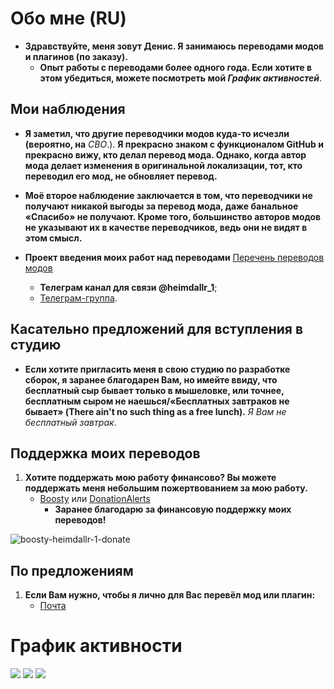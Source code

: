 # Обо мне (RU)
- **Здравствуйте, меня зовут Денис. Я занимаюсь переводами модов и плагинов (по заказу).**
   - **Опыт работы с переводами более одного года. Если хотите в этом убедиться, можете посмотреть мой _График активностей_**.

## Мои наблюдения
- **Я заметил, что другие переводчики модов куда-то исчезли (вероятно, на** *СВО*.). **Я прекрасно знаком с функционалом GitHub и прекрасно вижу, кто делал перевод мода. Однако, когда автор мода делает изменения в оригинальной локализации, тот, кто переводил его мод, не обновляет перевод.**
- **Моё второе наблюдение заключается в том, что переводчики не получают никакой выгоды за перевод мода, даже банальное «Спасибо» не получают. Кроме того, большинство авторов модов не указывают их в качестве переводчиков, ведь они не видят в этом смысл.**

- **Проект введения моих работ над переводами**
[Перечень переводов модов](https://github.com/users/Heimdallr-1/projects/1)
  - **Телеграм канал для связи @heimdallr_1**;
  - [Телеграм-группа](https://t.me/+fxxVs6j7ElFlNGZi).

## Касательно предложений для вступления в студию
- **Если хотите пригласить меня в свою студию по разработке сборок, я заранее благодарен Вам, но имейте ввиду, что бесплатный сыр бывает только в мышеловке, или точнее, бесплатным сыром не наешься/«Бесплатных завтраков не бывает» (There ain't no such thing as a free lunch).** _Я Вам не бесплатный завтрак_.

## Поддержка моих переводов
1. **Хотите поддержать мою работу финансово? Вы можете поддержать меня небольшим пожертвованием за мою работу.**
   - [Boosty](https://boosty.to/heimdallr-1) или [DonationAlerts](https://www.donationalerts.com/r/heimdallr1)
     - **Заранее благодарю за финансовую поддержку моих переводов!**

![boosty-heimdallr-1-donate](https://user-images.githubusercontent.com/41973639/234862226-0d6c7abf-4b20-4112-982c-c31e6e2da39a.png)

## По предложениям
1. **Если Вам нужно, чтобы я лично для Вас перевёл мод или плагин:**
   - [Почта](heimdallr196@gmail.com)

# График активности
![](http://github-profile-summary-cards.vercel.app/api/cards/profile-details?username=heimdallr-1&theme=vision_friendly_dark)
![](http://github-profile-summary-cards.vercel.app/api/cards/stats?username=heimdallr-1&theme=vision_friendly_dark)
![](http://github-profile-summary-cards.vercel.app/api/cards/productive-time?username=heimdallr-1&theme=vision_friendly_dark&utcOffset=8)
